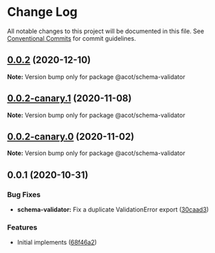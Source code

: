 # Change Log

All notable changes to this project will be documented in this file.
See [Conventional Commits](https://conventionalcommits.org) for commit guidelines.

## [0.0.2](https://github.com/acot-a11y/acot/compare/@acot/schema-validator@0.0.2-canary.1...@acot/schema-validator@0.0.2) (2020-12-10)

**Note:** Version bump only for package @acot/schema-validator

## [0.0.2-canary.1](https://github.com/acot-a11y/acot/compare/@acot/schema-validator@0.0.2-canary.0...@acot/schema-validator@0.0.2-canary.1) (2020-11-08)

**Note:** Version bump only for package @acot/schema-validator

## [0.0.2-canary.0](https://github.com/acot-a11y/acot/compare/@acot/schema-validator@0.0.1...@acot/schema-validator@0.0.2-canary.0) (2020-11-02)

**Note:** Version bump only for package @acot/schema-validator

## 0.0.1 (2020-10-31)

### Bug Fixes

- **schema-validator:** Fix a duplicate ValidationError export ([30caad3](https://github.com/acot-a11y/acot/commit/30caad386952f72065112d3746add412d13098a3))

### Features

- Initial implements ([68f46a2](https://github.com/acot-a11y/acot/commit/68f46a250de7793795678ece40d23d927ddd075c))
